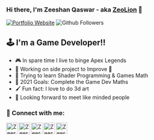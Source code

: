 ### Hi there, I'm Zeeshan Qaswar - aka [ZeoLion][website] 👋

[![Portfolio Website](https://img.shields.io/website?label=Website&style=for-the-badge&url=https%3A%2F%2Fcodestackr.com)][website]
![Github Followers](https://img.shields.io/github/followers/xeeshanqaswar?style=for-the-badge)

## :joystick: I'm a Game Developer!!

- :video_game: In spare time I live to binge Apex Legends
- :muscle: Working on side project to Improve 🤣
- :brain: Trying to learn Shader Programming & Games Math
- :fist_right: 2021 Goals: Complete the Game Dev Maths
- :paintbrush: Fun fact: I love to do 3d art
- :clinking_glasses: Looking forward to meet like minded people

### :handshake:	 Connect with me:

[<img align="left" alt="Zeeshan Qaswar" width="30px" src="https://user-images.githubusercontent.com/7692061/139592750-a0982aab-6a14-412d-98ae-f58e93de921a.png" />][Website]

[<img align="left" alt="Zeeshan Qaswar" width="30px" src="https://user-images.githubusercontent.com/7692061/139592632-0efd96e0-a8cb-44e9-a171-8a6b20b9d294.png" />][Skype]

[<img align="left" alt="Zeeshan Qaswar" width="30px" src="https://user-images.githubusercontent.com/7692061/139592708-0354fdca-bd2a-4700-a929-bba81f8250a2.png" />][linkedin]

[<img align="left" alt="Zeeshan Qaswar" width="30px" src="https://user-images.githubusercontent.com/7692061/139592770-46d1f121-efc4-4c30-b001-09a25fdcd12f.png" />][Behance]

[<img align="left" alt="Zeeshan Qaswar" width="30px" src="https://user-images.githubusercontent.com/7692061/139592808-945e575e-4438-4538-b45b-f1416581ea61.png" />][instagram]

<!-- [<img src="../images/linkedin.png" alt="drawing" style="width:200px;"/>][website] -->

<br />

<!-- ### Languages and Tools:

[<img align="left" alt="Visual Studio Code" width="26px" src="https://raw.githubusercontent.com/github/explore/80688e429a7d4ef2fca1e82350fe8e3517d3494d/topics/visual-studio-code/visual-studio-code.png" />] -->

<br />
<br />



<!-- <details>
  <summary>:zap: Recent GitHub Activity</summary>
  
<!--START_SECTION:activity-->
<!-- 1. 🗣 Commented on [#2](https://github.com/codeSTACKr/portfolio-sass/issues/2) in [codeSTACKr/portfolio-sass](https://github.com/codeSTACKr/portfolio-sass) -->
<!--END_SECTION:activity-->

<!-- </details> -->


<!-- MAJOR LINKS -->
[website]: https://xeeshanqaswar.github.io/Portfolio/
[twitter]: https://twitter.com/
[instagram]: https://www.instagram.com/zeeshan.qaswar/?hl=en
[linkedin]: https://www.linkedin.com/in/zeolion/
[Skype]: https://join.skype.com/invite/p92p125btHMA
[Behance]: https://www.behance.net/zeeshanqawar


<!-- MARKDOWN GUIDE : https://guides.github.com/features/mastering-markdown/ -->